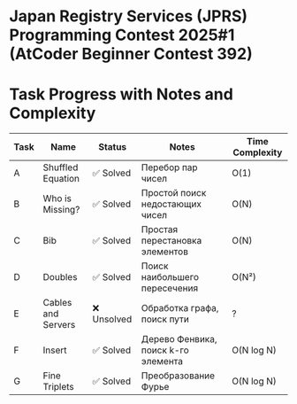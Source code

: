 # Japan Registry Services (JPRS) Programming Contest 2025#1 (AtCoder Beginner Contest 392)
# Task Progress with Notes and Complexity

| Task | Name                  | Status     | Notes                           | Time Complexity    |
|------|-----------------------|------------|----------------------------------|--------------------|
| A    | Shuffled Equation      | ✅ Solved  | Перебор пар чисел               | O(1)               |
| B    | Who is Missing?        | ✅ Solved  | Простой поиск недостающих чисел | O(N)               |
| C    | Bib                    | ✅ Solved  | Простая перестановка элементов  | O(N)               |
| D    | Doubles                | ✅ Solved  | Поиск наибольшего пересечения   | O(N²)              |
| E    | Cables and Servers     | ❌ Unsolved| Обработка графа, поиск пути     | ?                  |
| F    | Insert                 | ✅ Solved  | Дерево Фенвика, поиск k-го элемента | O(N log N)         |
| G    | Fine Triplets          | ✅ Solved  | Преобразование Фурье | O(N log N)         |